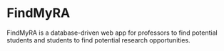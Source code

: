 # FindMyRA
FindMyRA is a database-driven web app for professors to find potential students and students to find potential research opportunities.

